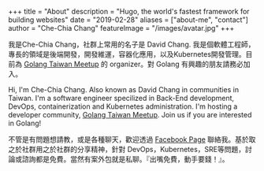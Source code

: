 +++
title = "About"
description = "Hugo, the world's fastest framework for building websites"
date = "2019-02-28"
aliases = ["about-me", "contact"]
author = "Che-Chia Chang"
featureImage = "/images/avatar.jpg"
+++

我是Che-Chia Chang，社群上常用的名子是 David Chang. 我是個軟體工程師，專長的領域是後端開發，開發維運，容器化應用，以及Kubernetes開發管理。目前為 [Golang Taiwan Meetup](https://www.meetup.com/golang-taipei-meetup/) 的 organizer。對 Golang 有興趣的朋友請務必加入。

Hi, I'm Che-Chia Chang. Also known as David Chang in communities in Taiwan. I'm a software engineer specilized in Back-End development, DevOps, containerization and Kubernetes administration. I'm hosting a developer community, [Golang Taiwan Meetup](https://www.meetup.com/golang-taipei-meetup/). Join us if you are interested in Golang!

不管是有問題想請教，或是各種聊天，歡迎透過 [Facebook Page](https://www.facebook.com/engineer.from.scratch) 聯絡我。基於取之於社群用之於社群的分享精神，針對 DevOps，Kubernetes，SRE等問題，討論或諮詢都是免費。當然有案外包就是私聊。『出嘴免費，動手要錢！』。
